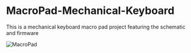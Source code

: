 # MacroPad-Mechanical-Keyboard
This is a mechanical keyboard macro pad project featuring the schematic and firmware


![MacroPad](https://github.com/ArmourGrade/MacroPad-Mechanical-Keyboard/blob/main/Images%20Keyboard/P1140373.JPG?raw=true)
